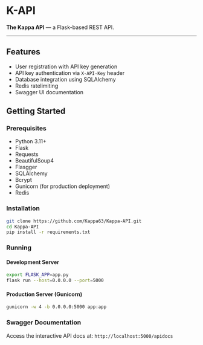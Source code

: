 # K-API

**The Kappa API** — a Flask-based REST API.

---

## Features

- User registration with API key generation
- API key authentication via `X-API-Key` header
- Database integration using SQLAlchemy
- Redis ratelimiting
- Swagger UI documentation

## Getting Started

### Prerequisites

- Python 3.11+
- Flask
- Requests
- BeautifulSoup4
- Flasgger
- SQLAlchemy
- Bcrypt
- Gunicorn (for production deployment)
- Redis

### Installation

```bash
git clone https://github.com/Kappa63/Kappa-API.git
cd Kappa-API
pip install -r requirements.txt
```
### Running

#### Development Server

```bash
export FLASK_APP=app.py
flask run --host=0.0.0.0 --port=5000
```
#### Production Server (Gunicorn)

```bash
gunicorn -w 4 -b 0.0.0.0:5000 app:app
```

### Swagger Documentation

Access the interactive API docs at: `http://localhost:5000/apidocs`
